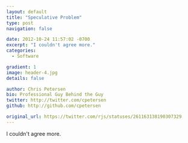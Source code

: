```yaml
---
layout: default
title: "Speculative Problem"
type: post
navigation: false

date: 2012-10-24 11:57:02 -0700
excerpt: "I couldn't agree more."
categories:
  - Software

gradient: 1
image: header-4.jpg
details: false

author: Chris Petersen
bio: Professional Guy Behind the Guy
twitter: http://twitter.com/cpetersen
github: http://github.com/cpetersen

original_url: https://twitter.com/rjs/statuses/261163138190307329
---
```



I couldn't agree more.
